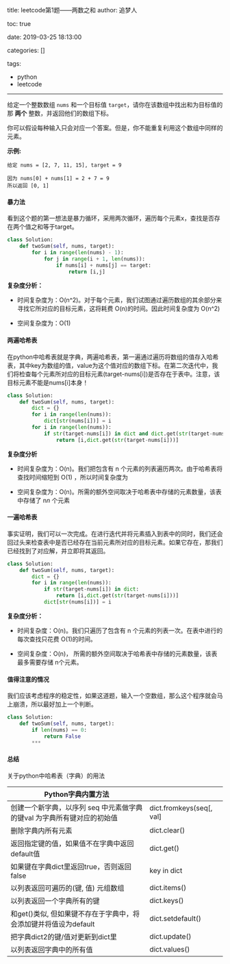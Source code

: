title: leetcode第1题——两数之和
author: 追梦人

toc: true

date: 2019-03-25 18:13:00

categories: []

tags:

  - python
  - leetcode

---

给定一个整数数组 `nums` 和一个目标值 `target`，请你在该数组中找出和为目标值的那 **两个** 整数，并返回他们的数组下标。

你可以假设每种输入只会对应一个答案。但是，你不能重复利用这个数组中同样的元素。

**示例:**

```
给定 nums = [2, 7, 11, 15], target = 9

因为 nums[0] + nums[1] = 2 + 7 = 9
所以返回 [0, 1]
```

<!--more-->

#### 暴力法

看到这个题的第一想法是暴力循环，采用两次循环，遍历每个元素x，查找是否存在两个值之和等于target。

```python
class Solution:
    def twoSum(self, nums, target):
        for i in range(len(nums) - 1):
            for j in range(i + 1, len(nums)):
                if nums[i] + nums[j] == target:
                    return [i,j]
```

**复杂度分析：**

- 时间复杂度为：O(n^2)。对于每个元素，我们试图通过遍历数组的其余部分来寻找它所对应的目标元素，这将耗费 O(n)的时间。因此时间复杂度为 O(n^2)

- 空间复杂度为：O(1)

#### 两遍哈希表

在python中哈希表就是字典，两遍哈希表，第一遍通过遍历将数组的值存入哈希表，其中key为数组的值，value为这个值对应的数组下标。在第二次迭代中，我们将检查每个元素所对应的目标元素(target-nums[i])是否存在于表中。注意，该目标元素不能是nums[i]本身！

```python
class Solution:
    def twoSum(self, nums, target):
        dict = {}
     	for i in range(len(nums)):
            dict[str(nums[i])] = i
        for i in range(len(nums)):
            if str(target-nums[i]) in dict and dict.get(str(target-nums[i])) != i:
                return [i,dict.get(str(target-nums[i]))]
```

**复杂度分析**

- 时间复杂度为：O(n)。我们把包含有 n 个元素的列表遍历两次。由于哈希表将查找时间缩短到 O(1) ，所以时间复杂度为

- 空间复杂度为：O(n)。所需的额外空间取决于哈希表中存储的元素数量，该表中存储了 n*n* 个元素

#### 一遍哈希表

事实证明，我们可以一次完成。在进行迭代并将元素插入到表中的同时，我们还会回过头来检查表中是否已经存在当前元素所对应的目标元素。如果它存在，那我们已经找到了对应解，并立即将其返回。

```python
class Solution:
    def twoSum(self, nums, target):
        dict = {}
        for i in range(len(nums)):
            if str(target-nums[i]) in dict:
                return [i,dict.get(str(target-nums[i]))]
        	dict[str(nums[i])] = i                               
```

**复杂度分析：**

- 时间复杂度：O(n)。我们只遍历了包含有 n 个元素的列表一次。在表中进行的每次查找只花费 O(1)的时间。

- 空间复杂度：O(n)， 所需的额外空间取决于哈希表中存储的元素数量，该表最多需要存储 n个元素。

#### 值得注意的情况

我们应该考虑程序的稳定性，如果这道题，输入一个空数组，那么这个程序就会马上崩溃，所以最好加上一个判断。

```python
class Solution:
    def twoSum(self, nums, target):
        if len(nums) == 0:
            return False
        ***
```

#### 总结

关于python中哈希表（字典）的用法

| Python字典内置方法                                           |                           |
| ------------------------------------------------------------ | ------------------------- |
| 创建一个新字典，以序列 seq 中元素做字典的键val 为字典所有键对应的初始值 | dict.fromkeys(seq[, val\] |
| 删除字典内所有元素                                           | dict.clear()              |
| 返回指定键的值，如果值不在字典中返回default值                | dict.get()                |
| 如果键在字典dict里返回true，否则返回false                    | key in dict               |
| 以列表返回可遍历的(键, 值) 元组数组                          | dict.items()              |
| 以列表返回一个字典所有的键                                   | dict.keys()               |
| 和get()类似, 但如果键不存在于字典中，将会添加键并将值设为default | dict.setdefault()         |
| 把字典dict2的键/值对更新到dict里                             | dict.update()             |
| 以列表返回字典中的所有值                                     | dict.values()             |

